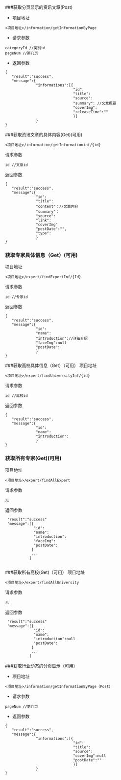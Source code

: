 ###获取分页显示的资讯文章(Post)
- 项目地址
````
<项目地址>/information/getInformationByPage
````
- 请求参数
````
categoryId //类别id
pageNum //第几页
````
- 返回参数
````
{
   "result":"success",
   "message":{
              "informations":[{
                               "id":
                               "title":
                               "source":
                               "summary": //文章概要
                               "coverImg":
                               "releaseTime":""
                               }]
              }
}                                                              
````
###获取资讯文章的具体内容(Get)(可用)
````
<项目地址>/information/getInformationinf/{id}
````
请求参数
````
id //文章id
````
返回参数
````
{
   "result":"success",
   "message":{
              "id":
              "title":
              "content"：//文章内容
              "summary"：
              "source":
              "link":
              "coverImg"
              "postDate":"", 
              "type":
              }
}                               
````
### 获取专家具体信息（Get）(可用)
项目地址
````
<项目地址>/expert/findExpertInf/{Id}
````
请求参数
````
id //专家id
````
返回参数
````
{
   "result":"success",
   "message":{
              "id":
              "name":
              "introduction"://详细介绍
              "faceImg":null
              "postDate":
              }
}             
````
###获取高校具体信息（Get）（可用）
项目地址
````
<项目地址>/expert/findUniversityInf/{id}
````
请求参数
````
id //高校id
````
返回参数
````
{
   "result":"success",
   "message":{
              "id":
              "name":
              "introduction":
              }
}              
````
### 获取所有专家(Get)(可用)
项目地址
``````
<项目地址>/expert/findAllExpert
``````
请求参数
``````
无
``````
返回参数
``````
 "result":"success"
 "message":[{
             "id":
             "name":
             "introduction":
             "faceImg":
             "postDate":
            }
            ...
           ]
             
``````
###获取所有高校(Get)（可用）
项目地址
``````
<项目地址>/expert/findAllUniversity
``````
请求参数
``````
无
``````
返回参数
``````
 "result":"success"
 "message":[{
             "id":
             "name":
             "introduction":null
             "postDate":
            }
            ...
           ]  
``````
###获取行业动态的分页显示（可用）
- 项目地址
````
<项目地址>/information/getInformationByPage（Post）
````
- 请求参数
````
pageNum //第几页
````
- 返回参数
````
{
   "result":"success",
   "message":{
              "informations":[{
                               "id":
                               "title":
                               "source":
                               "coverImg":null
                               "postDate":""
                               }]
              }
}                                                     